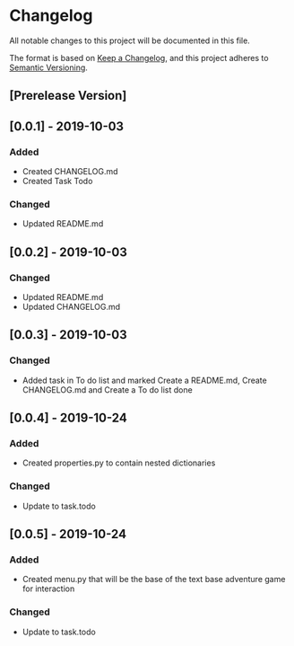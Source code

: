 # Changelog
All notable changes to this project will be documented in this file.

The format is based on [Keep a Changelog](https://keepachangelog.com/en/1.0.0/),
and this project adheres to [Semantic Versioning](https://semver.org/spec/v2.0.0.html).

## [Prerelease Version]

## [0.0.1] - 2019-10-03
### Added
 - Created CHANGELOG.md
 - Created Task Todo

### Changed
- Updated README.md

## [0.0.2] - 2019-10-03
### Changed
- Updated README.md
- Updated CHANGELOG.md

## [0.0.3] - 2019-10-03
### Changed
- Added task in To do list and marked Create a README.md, Create CHANGELOG.md
and Create a To do list done

## [0.0.4] - 2019-10-24
### Added
 - Created properties.py to contain nested dictionaries

### Changed
 - Update to task.todo

## [0.0.5] - 2019-10-24
### Added
 - Created menu.py that will be the base of the text base adventure game for
 interaction

### Changed
 - Update to task.todo
